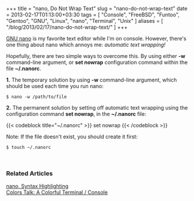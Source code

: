 +++
title = "nano, Do Not Wrap Text"
slug = "nano-do-not-wrap-text"
date = 2013-02-17T01:13:00+03:30
tags = [ "Console", "FreeBSD", "Funtoo", "Gentoo", "GNU", "Linux", "nano", "Terminal", "Unix" ]
aliases = [ "/blog/2013/02/17/nano-do-not-wrap-text/" ]
+++

[GNU nano](http://www.nano-editor.org/) is my favorite text editor while I'm on console. However, there's one thing about nano which annoys me: _automatic text wrapping!_

Hopefully, there are two simple ways to overcome this. By using either __-w__ command-line argument, or __set nowrap__ configuration command within the file __~/.nanorc__.

**1.** The temporary solution by using __-w__ command-line argument, which should be used each time you run nano:

```
$ nano -w /path/to/file
```

**2.** The permanent solution by setting off automatic text wrapping using the configuration command __set nowrap__, in the __~/.nanorc__ file:

{{< codeblock title="~/.nanorc" >}}
set nowrap
{{< /codeblock >}}

Note: If the file doesn't exist, you should create it first:

```
$ touch ~/.nanorc
```

<!--more-->

<br/>

### Related Articles ###

[nano, Syntax Highlighting](/blog/nano-syntax-highlighting/)  
[Colors Talk: A Colorful Terminal / Console](/blog/colors-talk-a-colorful-terminal-console/)

